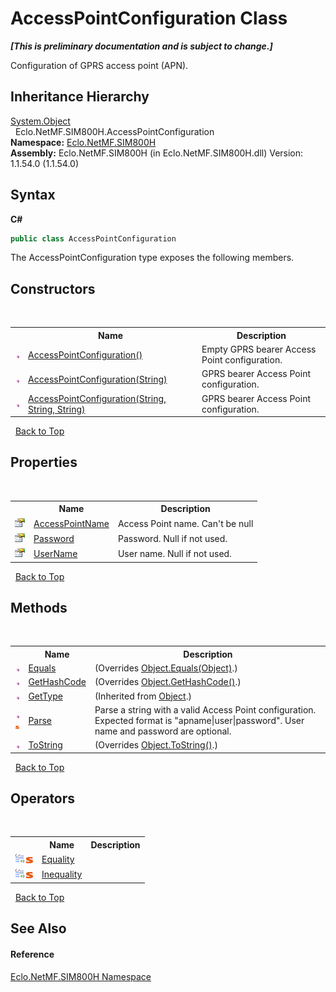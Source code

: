 # AccessPointConfiguration Class
 _**\[This is preliminary documentation and is subject to change.\]**_

Configuration of GPRS access point (APN).


## Inheritance Hierarchy
<a href="http://msdn2.microsoft.com/en-us/library/e5kfa45b" target="_blank">System.Object</a><br />&nbsp;&nbsp;Eclo.NetMF.SIM800H.AccessPointConfiguration<br />
**Namespace:**&nbsp;<a href="N_Eclo_NetMF_SIM800H">Eclo.NetMF.SIM800H</a><br />**Assembly:**&nbsp;Eclo.NetMF.SIM800H (in Eclo.NetMF.SIM800H.dll) Version: 1.1.54.0 (1.1.54.0)

## Syntax

**C#**<br />
``` C#
public class AccessPointConfiguration
```

The AccessPointConfiguration type exposes the following members.


## Constructors
&nbsp;<table><tr><th></th><th>Name</th><th>Description</th></tr><tr><td>![Public method](media/pubmethod.gif "Public method")</td><td><a href="M_Eclo_NetMF_SIM800H_AccessPointConfiguration__ctor">AccessPointConfiguration()</a></td><td>
Empty GPRS bearer Access Point configuration.</td></tr><tr><td>![Public method](media/pubmethod.gif "Public method")</td><td><a href="M_Eclo_NetMF_SIM800H_AccessPointConfiguration__ctor_1">AccessPointConfiguration(String)</a></td><td>
GPRS bearer Access Point configuration.</td></tr><tr><td>![Public method](media/pubmethod.gif "Public method")</td><td><a href="M_Eclo_NetMF_SIM800H_AccessPointConfiguration__ctor_2">AccessPointConfiguration(String, String, String)</a></td><td>
GPRS bearer Access Point configuration.</td></tr></table>&nbsp;
<a href="#accesspointconfiguration-class">Back to Top</a>

## Properties
&nbsp;<table><tr><th></th><th>Name</th><th>Description</th></tr><tr><td>![Public property](media/pubproperty.gif "Public property")</td><td><a href="P_Eclo_NetMF_SIM800H_AccessPointConfiguration_AccessPointName">AccessPointName</a></td><td>
Access Point name. Can't be null</td></tr><tr><td>![Public property](media/pubproperty.gif "Public property")</td><td><a href="P_Eclo_NetMF_SIM800H_AccessPointConfiguration_Password">Password</a></td><td>
Password. Null if not used.</td></tr><tr><td>![Public property](media/pubproperty.gif "Public property")</td><td><a href="P_Eclo_NetMF_SIM800H_AccessPointConfiguration_UserName">UserName</a></td><td>
User name. Null if not used.</td></tr></table>&nbsp;
<a href="#accesspointconfiguration-class">Back to Top</a>

## Methods
&nbsp;<table><tr><th></th><th>Name</th><th>Description</th></tr><tr><td>![Public method](media/pubmethod.gif "Public method")</td><td><a href="M_Eclo_NetMF_SIM800H_AccessPointConfiguration_Equals">Equals</a></td><td> (Overrides <a href="http://msdn2.microsoft.com/en-us/library/bsc2ak47" target="_blank">Object.Equals(Object)</a>.)</td></tr><tr><td>![Public method](media/pubmethod.gif "Public method")</td><td><a href="M_Eclo_NetMF_SIM800H_AccessPointConfiguration_GetHashCode">GetHashCode</a></td><td> (Overrides <a href="http://msdn2.microsoft.com/en-us/library/zdee4b3y" target="_blank">Object.GetHashCode()</a>.)</td></tr><tr><td>![Public method](media/pubmethod.gif "Public method")</td><td><a href="http://msdn2.microsoft.com/en-us/library/dfwy45w9" target="_blank">GetType</a></td><td> (Inherited from <a href="http://msdn2.microsoft.com/en-us/library/e5kfa45b" target="_blank">Object</a>.)</td></tr><tr><td>![Public method](media/pubmethod.gif "Public method")![Static member](media/static.gif "Static member")</td><td><a href="M_Eclo_NetMF_SIM800H_AccessPointConfiguration_Parse">Parse</a></td><td>
Parse a string with a valid Access Point configuration. Expected format is "apname|user|password". User name and password are optional.</td></tr><tr><td>![Public method](media/pubmethod.gif "Public method")</td><td><a href="M_Eclo_NetMF_SIM800H_AccessPointConfiguration_ToString">ToString</a></td><td> (Overrides <a href="http://msdn2.microsoft.com/en-us/library/7bxwbwt2" target="_blank">Object.ToString()</a>.)</td></tr></table>&nbsp;
<a href="#accesspointconfiguration-class">Back to Top</a>

## Operators
&nbsp;<table><tr><th></th><th>Name</th><th>Description</th></tr><tr><td>![Public operator](media/puboperator.gif "Public operator")![Static member](media/static.gif "Static member")</td><td><a href="M_Eclo_NetMF_SIM800H_AccessPointConfiguration_op_Equality">Equality</a></td><td /></tr><tr><td>![Public operator](media/puboperator.gif "Public operator")![Static member](media/static.gif "Static member")</td><td><a href="M_Eclo_NetMF_SIM800H_AccessPointConfiguration_op_Inequality">Inequality</a></td><td /></tr></table>&nbsp;
<a href="#accesspointconfiguration-class">Back to Top</a>

## See Also


#### Reference
<a href="N_Eclo_NetMF_SIM800H">Eclo.NetMF.SIM800H Namespace</a><br />